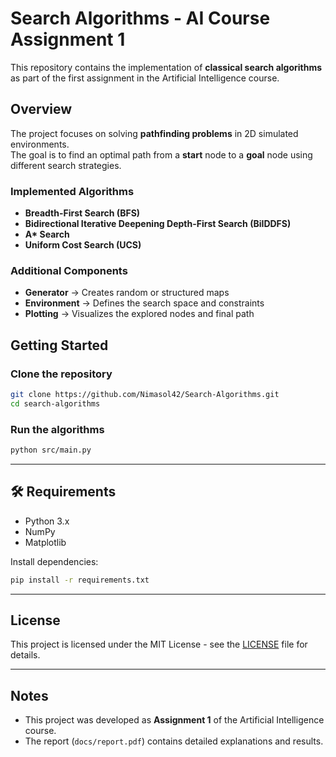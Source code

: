 # Search Algorithms - AI Course Assignment 1

This repository contains the implementation of **classical search algorithms** as part of the first assignment in the Artificial Intelligence course.

##  Overview
The project focuses on solving **pathfinding problems** in 2D simulated environments.  
The goal is to find an optimal path from a **start** node to a **goal** node using different search strategies.

### Implemented Algorithms
- **Breadth-First Search (BFS)**
- **Bidirectional Iterative Deepening Depth-First Search (BiIDDFS)**
- **A\* Search**
- **Uniform Cost Search (UCS)**

### Additional Components
- **Generator** → Creates random or structured maps  
- **Environment** → Defines the search space and constraints  
- **Plotting** → Visualizes the explored nodes and final path  


##  Getting Started

### Clone the repository
```bash
git clone https://github.com/Nimasol42/Search-Algorithms.git
cd search-algorithms
```

### Run the algorithms
```bash
python src/main.py 
```
---

## 🛠️ Requirements
- Python 3.x
- NumPy
- Matplotlib

Install dependencies:
```bash
pip install -r requirements.txt
```

---

##  License
This project is licensed under the MIT License - see the [LICENSE](LICENSE) file for details.

---

##  Notes
- This project was developed as **Assignment 1** of the Artificial Intelligence course.  
- The report (`docs/report.pdf`) contains detailed explanations and results.
```

